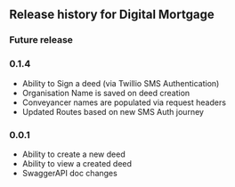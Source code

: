 ## Release history for Digital Mortgage

### Future release

### 0.1.4
- Ability to Sign a deed (via Twillio SMS Authentication)
- Organisation Name is saved on deed creation
- Conveyancer names are populated via request headers
- Updated Routes based on new SMS Auth journey

### 0.0.1
- Ability to create a new deed
- Ability to view a created deed
- SwaggerAPI doc changes
